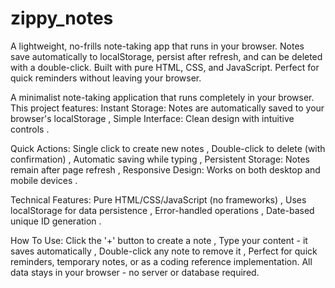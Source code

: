 # zippy_notes
A lightweight, no-frills note-taking app that runs in your browser. Notes save automatically to localStorage, persist after refresh, and can be deleted with a double-click. Built with pure HTML, CSS, and JavaScript. Perfect for quick reminders without leaving your browser.

A minimalist note-taking application that runs completely in your browser. This project features:
Instant Storage: Notes are automatically saved to your browser's localStorage ,
Simple Interface: Clean design with intuitive controls .

Quick Actions:
Single click to create new notes ,
Double-click to delete (with confirmation) ,
Automatic saving while typing ,
Persistent Storage: Notes remain after page refresh ,
Responsive Design: Works on both desktop and mobile devices .

Technical Features:
Pure HTML/CSS/JavaScript (no frameworks) ,
Uses localStorage for data persistence ,
Error-handled operations ,
Date-based unique ID generation .

How To Use:
Click the '+' button to create a note ,
Type your content - it saves automatically ,
Double-click any note to remove it ,
Perfect for quick reminders, temporary notes, or as a coding reference implementation. All data stays in your browser - no server or database required.
